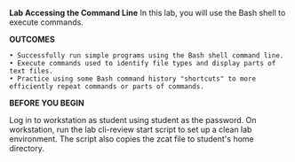 **Lab Accessing the Command Line**
In this lab, you will use the Bash shell to execute commands.

**OUTCOMES**

    • Successfully run simple programs using the Bash shell command line. 
    • Execute commands used to identify file types and display parts of text files. 
    • Practice using some Bash command history "shortcuts" to more efficiently repeat commands or parts of commands.

**BEFORE YOU BEGIN**

 Log in to workstation as student using student as the password.
 On workstation, run the lab cli-review start script to set up a clean lab environment. The script also copies the zcat file to student's home directory.
